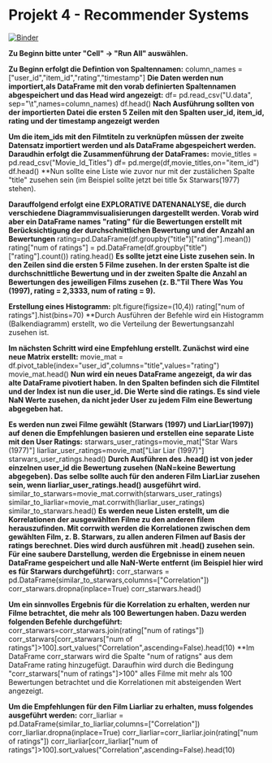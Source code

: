 # Projekt 4 - Recommender Systems
[![Binder](https://mybinder.org/badge_logo.svg)](https://mybinder.org/v2/gh/yenvyhh/Recomender-Systems/main?filepath=Recommender%20Systems%20-%20Projekt%204.ipynb)

**Zu Beginn bitte unter "Cell" -> "Run All" auswählen.**

**Zu Beginn erfolgt die Defintion von Spaltennamen:**
column_names = ["user_id","item_id","rating","timestamp"]
**Die Daten werden nun importiert,als DataFrame mit den vorab definierten Spaltennamen abgespeichert und das Head wird angezeigt:**
df= pd.read_csv("U.data", sep="\t",names=column_names)
df.head()
**Nach Ausführung sollten von der importierten Datei die ersten 5 Zeilen mit den Spalten user_id, item_id, rating und der timestamp angezeigt werden** 

**Um die item_ids mit den Filmtiteln zu verknüpfen müssen der zweite Datensatz importiert werden und als DataFrame abgespeichert werden. Daraudhin erfolgt die Zusammenführung der DataFrames:**
movie_titles = pd.read_csv("Movie_Id_Titles")
df= pd.merge(df,movie_titles,on="item_id")
df.head()
**Nun sollte eine Liste wie zuvor nur mit der zustälichen Spalte "title" zusehen sein (im Beispiel sollte jetzt bei title 5x Starwars(1977) stehen).

**Darauffolgend erfolgt eine EXPLORATIVE DATENANALYSE, die durch verschiedene Diagrammvisualisierungen dargestellt werden. Vorab wird aber ein DataFrame names "rating" für die Bewertungen erstellt mit Berücksichtigung der durchschnittlichen Bewertung und der Anzahl an Bewertungen**
rating=pd.DataFrame(df.groupby("title")["rating"].mean())
rating["num of ratings"] = pd.DataFrame(df.groupby("title")["rating"].count())
rating.head()
**Es sollte jetzt eine Liste zusehen sein. In den Zeilen sind die ersten 5 Filme zusehen. In der ersten Spalte ist die durchschnittliche Bewertung und in der zweiten Spalte die Anzahl an Bewertungen des jeweiligen Films zusehen (z. B."Til There Was You (1997), rating = 2,3333, num of rating = 9).**

**Erstellung eines Histogramm:**
plt.figure(figsize=(10,4))
rating["num of ratings"].hist(bins=70)
**Durch Ausführen der Befehle wird ein Histogramm (Balkendiagramm) erstellt, wo die Verteilung der Bewertungsanzahl zusehen ist.

**Im nächsten Schritt wird eine Empfehlung erstellt. Zunächst wird eine neue Matrix erstellt:**
movie_mat = df.pivot_table(index="user_id",columns="title",values="rating")
movie_mat.head()
**Nun wird ein neues DataFrame angezeigt, da wir das alte DataFrame pivotiert haben. In den Spalten befinden sich die Filmtitel und der Index ist nun die user_id. Die Werte sind die ratings. Es sind viele NaN Werte zusehen, da nicht jeder User zu jedem Film eine Bewertung abgegeben hat.**

**Es werden nun zwei Filme gewählt (Starwars (1997) und LiarLiar(1997)) auf denen die Empfehlungen basieren und erstellen eine separate Liste mit den User Ratings:**
starwars_user_ratings=movie_mat["Star Wars (1977)"]
liarliar_user_ratings=movie_mat["Liar Liar (1997)"]
starwars_user_ratings.head()
**Durch Ausführen des .head() ist von jeder einzelnen user_id die Bewertung zusehen (NaN=keine Bewertung abgegeben). Das selbe sollte auch für den anderen Film LiarLiar zusehen sein, wenn liarliar_user_ratings.head() ausgeführt wird.**
similar_to_starwars=movie_mat.corrwith(starwars_user_ratings)
similar_to_liarliar=movie_mat.corrwith(liarliar_user_ratings)
similar_to_starwars.head()
**Es werden neue Listen erstellt, um die Korrelationen der ausgewählten Filme zu den anderen filem herauszufinden. Mit corrwith werden die Korrelationen zwischen dem gewählten Film, z. B. Starwars, zu allen anderen Filmen auf Basis der ratings berechnet. Dies wird durch ausführen mit .head() zusehen sein. Für eine saubere Darstellung, werden die Ergebnisse in einem neuen DataFrame gespeichert und alle NaN-Werte entfernt (im Beispiel hier wird es für Starwars durchgeführt):**
corr_starwars = pd.DataFrame(similar_to_starwars,columns=["Correlation"])
corr_starwars.dropna(inplace=True)
corr_starwars.head()

**Um ein sinnvolles Ergebnis für die Korrelation zu erhalten, werden nur Filme betrachtet, die mehr als 100 Bewertungen haben. Dazu werden folgenden Befehle durchgeführt:**
corr_starwars=corr_starwars.join(rating["num of ratings"])
corr_starwars[corr_starwars["num of ratings"]>100].sort_values("Correlation",ascending=False).head(10)
**Im DataFrame corr_starwars wird die Spalte "num of ratigns" aus dem DataFrame rating hinzugefügt. Daraufhin wird durch die Bedingung "corr_starwars["num of ratings"]>100" alles Filme mit mehr als 100 Bewertungen betrachtet und die Korrelationen mit absteigenden Wert angezeigt.

**Um die Empfehlungen für den Film Liarliar zu erhalten, muss folgendes ausgeführt werden:**
corr_liarliar = pd.DataFrame(similar_to_liarliar,columns=["Correlation"])
corr_liarliar.dropna(inplace=True)
corr_liarliar=corr_liarliar.join(rating["num of ratings"])
corr_liarliar[corr_liarliar["num of ratings"]>100].sort_values("Correlation",ascending=False).head(10)


